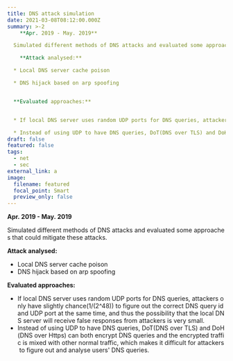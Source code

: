 ```yaml
---
title: DNS attack simulation
date: 2021-03-08T08:12:00.000Z
summary: >-2
    **Apr. 2019 - May. 2019**

  Simulated different methods of DNS attacks and evaluated some approaches that could mitigate these attacks.

    **Attack analysed:**

  * Local DNS server cache poison

  * DNS hijack based on arp spoofing


  **Evaluated approaches:**


  * If local DNS server uses random UDP ports for DNS queries, attackers only have slightly chance(1/(2^48)) to figure out the correct DNS query id and UDP port at the same time, and thus the possibility that the local DNS server will receive false responses from attackers is very small.

  * Instead of using UDP to have DNS queries, DoT(DNS over TLS) and DoH(DNS over Https) can both encrypt DNS queries and the encrypted traffic is mixed with other normal traffic, which makes it difficult for attackers to figure out and analyse users' DNS queries.
draft: false
featured: false
tags:
  - net
  - sec
external_link: a
image:
  filename: featured
  focal_point: Smart
  preview_only: false
---
```

  **Apr. 2019 - May. 2019**

Simulated different methods of DNS attacks and evaluated some approaches that could mitigate these attacks.

  **Attack analysed:**

* Local DNS server cache poison
* DNS hijack based on arp spoofing

**Evaluated approaches:**

* If local DNS server uses random UDP ports for DNS queries, attackers only have slightly chance(1/(2^48)) to figure out the correct DNS query id and UDP port at the same time, and thus the possibility that the local DNS server will receive false responses from attackers is very small.
* Instead of using UDP to have DNS queries, DoT(DNS over TLS) and DoH(DNS over Https) can both encrypt DNS queries and the encrypted traffic is mixed with other normal traffic, which makes it difficult for attackers to figure out and analyse users' DNS queries.
